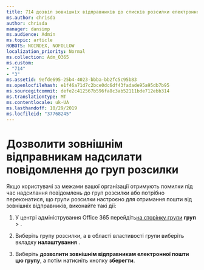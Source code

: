 ```yaml
---
title: 714 дозвіл зовнішніх відправників до списків розсилки електронної пошти
ms.author: chrisda
author: chrisda
manager: dansimp
ms.audience: Admin
ms.topic: article
ROBOTS: NOINDEX, NOFOLLOW
localization_priority: Normal
ms.collection: Adm_O365
ms.custom:
- "714"
- "3"
ms.assetid: 9efde695-25b4-4023-bbba-bb2fc5c95b83
ms.openlocfilehash: e1f46a71d7c2bce0dc6df43fadade95a95db7b95
ms.sourcegitcommit: defe2c412567b596fa8c3ab52111bde712ebb314
ms.translationtype: MT
ms.contentlocale: uk-UA
ms.lasthandoff: 10/29/2019
ms.locfileid: "37768245"
---
```

# <a name="allow-external-senders-to-send-messages-to-distribution-groups"></a>Дозволити зовнішнім відправникам надсилати повідомлення до груп розсилки

Якщо користувачі за межами вашої організації отримують помилки під час надсилання повідомлень до груп розсилки або потрібно переконатися, що групи розсилки настроєно для отримання пошти від зовнішніх відправників, виконайте такі дії:

1. У центрі адміністрування Office 365 перейдіть[на сторінку групи](https://portal.office.com/adminportal/home#/groups) **груп** > .  

2. Виберіть групу розсилки, а в області властивості групи виберіть вкладку **налаштування** .

3. Виберіть **дозволити зовнішнім відправникам електронної пошти цю групу**, а потім натисніть кнопку **зберегти**.
